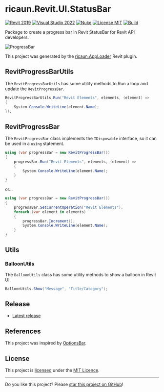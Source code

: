 # ricaun.Revit.UI.StatusBar

[![Revit 2019](https://img.shields.io/badge/Revit-2019+-blue.svg)](../..)
[![Visual Studio 2022](https://img.shields.io/badge/Visual%20Studio-2022-blue)](../..)
[![Nuke](https://img.shields.io/badge/Nuke-Build-blue)](https://nuke.build/)
[![License MIT](https://img.shields.io/badge/License-MIT-blue.svg)](LICENSE)
[![Build](../../actions/workflows/Build.yml/badge.svg)](../../actions)

Package to create a progress bar in Revit StatusBar for Revit API developers.

![ProgressBar](https://github.com/ricaun-io/ricaun.Revit.UI.StatusBar/assets/12437519/2d1642f8-f4fb-4fa8-8e9b-980d01127100)

This project was generated by the [ricaun.AppLoader](https://ricaun.com/AppLoader/) Revit plugin.

## RevitProgressBarUtils

The `RevitProgressBarUtils` has some utility methods to Run a loop and update the `RevitProgressBar`.

```C#
RevitProgressBarUtils.Run("Revit Elements", elements, (element) =>
{
    System.Console.WriteLine(element.Name);
});
```

## RevitProgressBar

The `RevitProgressBar` class implements the `IDisposable` interface, so it can be used in a `using` statement.

```C#
using (var progressBar = new RevitProgressBar())
{
	progressBar.Run("Revit Elements", elements, (element) =>
	{
		System.Console.WriteLine(element.Name);
	}
}
```

or...

```C#
using (var progressBar = new RevitProgressBar())
{
	progressBar.SetCurrentOperation("Revit Elements");
	foreach (var element in elements)
	{
		progressBar.Increment();
		System.Console.WriteLine(element.Name);
	}
}
```

## Utils
### BalloonUtils

The `BalloonUtils` class has some utility methods to show a balloon in Revit UI.
```C#
BalloonUtils.Show("Message", "Title/Category");
```

## Release

* [Latest release](../../releases/latest)

## References

This project was inspired by [OptionsBar](https://github.com/atomatiq/OptionsBar).

## License

This project is [licensed](LICENSE) under the [MIT Licence](https://en.wikipedia.org/wiki/MIT_License).

---

Do you like this project? Please [star this project on GitHub](../../stargazers)!
